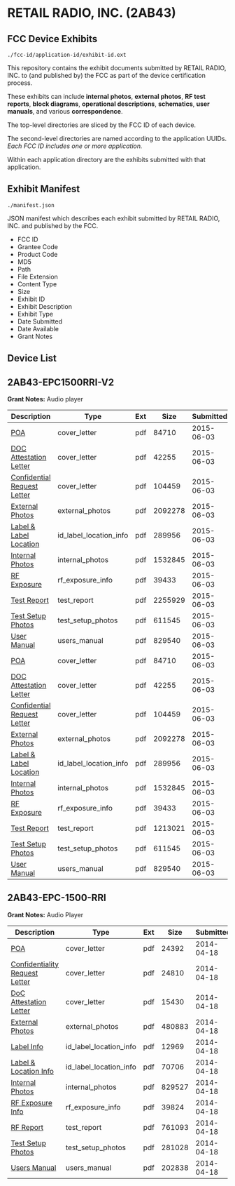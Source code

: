 # RETAIL RADIO, INC. (2AB43)
## FCC Device Exhibits

```
./fcc-id/application-id/exhibit-id.ext
```

This repository contains the exhibit documents submitted by RETAIL RADIO, INC. to (and published by) the FCC as part of the device certification process.

These exhibits can include **internal photos**, **external photos**, **RF test reports**, **block diagrams**, **operational descriptions**, **schematics**, **user manuals**, and various **correspondence**.

The top-level directories are sliced by the FCC ID of each device.

The second-level directories are named according to the application UUIDs. *Each FCC ID includes one or more application.*

Within each application directory are the exhibits submitted with that application. 

## Exhibit Manifest

```
./manifest.json
```

JSON manifest which describes each exhibit submitted by RETAIL RADIO, INC. and published by the FCC.

- FCC ID
- Grantee Code
- Product Code
- MD5
- Path
- File Extension
- Content Type
- Size
- Exhibit ID
- Exhibit Description
- Exhibit Type
- Date Submitted
- Date Available
- Grant Notes

## Device List
## 2AB43-EPC1500RRI-V2
**Grant Notes:** Audio player

| Description | Type | Ext | Size | Submitted | Available |
| ----------- | ---- | --- | ---- | --------- | --------- |
| [POA](2AB43-EPC1500RRI-V2/b7a37da827f737a1d0f204176bb0a56d/2635141.pdf) | cover_letter | pdf | 84710 | 2015-06-03 | 2015-06-03 |
| [DOC Attestation Letter](2AB43-EPC1500RRI-V2/b7a37da827f737a1d0f204176bb0a56d/2635146.pdf) | cover_letter | pdf | 42255 | 2015-06-03 | 2015-06-03 |
| [Confidential Request Letter](2AB43-EPC1500RRI-V2/b7a37da827f737a1d0f204176bb0a56d/2635147.pdf) | cover_letter | pdf | 104459 | 2015-06-03 | 2015-06-03 |
| [External Photos](2AB43-EPC1500RRI-V2/b7a37da827f737a1d0f204176bb0a56d/2635145.pdf) | external_photos | pdf | 2092278 | 2015-06-03 | 2015-06-03 |
| [Label & Label Location](2AB43-EPC1500RRI-V2/b7a37da827f737a1d0f204176bb0a56d/2635143.pdf) | id_label_location_info | pdf | 289956 | 2015-06-03 | 2015-06-03 |
| [Internal Photos](2AB43-EPC1500RRI-V2/b7a37da827f737a1d0f204176bb0a56d/2635144.pdf) | internal_photos | pdf | 1532845 | 2015-06-03 | 2015-06-03 |
| [RF Exposure](2AB43-EPC1500RRI-V2/b7a37da827f737a1d0f204176bb0a56d/2635142.pdf) | rf_exposure_info | pdf | 39433 | 2015-06-03 | 2015-06-03 |
| [Test Report](2AB43-EPC1500RRI-V2/b7a37da827f737a1d0f204176bb0a56d/2635148.pdf) | test_report | pdf | 2255929 | 2015-06-03 | 2015-06-03 |
| [Test Setup Photos](2AB43-EPC1500RRI-V2/b7a37da827f737a1d0f204176bb0a56d/2635140.pdf) | test_setup_photos | pdf | 611545 | 2015-06-03 | 2015-06-03 |
| [User Manual](2AB43-EPC1500RRI-V2/b7a37da827f737a1d0f204176bb0a56d/2635139.pdf) | users_manual | pdf | 829540 | 2015-06-03 | 2015-06-03 |
| [POA](2AB43-EPC1500RRI-V2/289d5ee9774ee267317f7ac76aa74e82/2635141.pdf) | cover_letter | pdf | 84710 | 2015-06-03 | 2015-06-03 |
| [DOC Attestation Letter](2AB43-EPC1500RRI-V2/289d5ee9774ee267317f7ac76aa74e82/2635146.pdf) | cover_letter | pdf | 42255 | 2015-06-03 | 2015-06-03 |
| [Confidential Request Letter](2AB43-EPC1500RRI-V2/289d5ee9774ee267317f7ac76aa74e82/2635147.pdf) | cover_letter | pdf | 104459 | 2015-06-03 | 2015-06-03 |
| [External Photos](2AB43-EPC1500RRI-V2/289d5ee9774ee267317f7ac76aa74e82/2635145.pdf) | external_photos | pdf | 2092278 | 2015-06-03 | 2015-06-03 |
| [Label & Label Location](2AB43-EPC1500RRI-V2/289d5ee9774ee267317f7ac76aa74e82/2635143.pdf) | id_label_location_info | pdf | 289956 | 2015-06-03 | 2015-06-03 |
| [Internal Photos](2AB43-EPC1500RRI-V2/289d5ee9774ee267317f7ac76aa74e82/2635144.pdf) | internal_photos | pdf | 1532845 | 2015-06-03 | 2015-06-03 |
| [RF Exposure](2AB43-EPC1500RRI-V2/289d5ee9774ee267317f7ac76aa74e82/2635142.pdf) | rf_exposure_info | pdf | 39433 | 2015-06-03 | 2015-06-03 |
| [Test Report](2AB43-EPC1500RRI-V2/289d5ee9774ee267317f7ac76aa74e82/2635159.pdf) | test_report | pdf | 1213021 | 2015-06-03 | 2015-06-03 |
| [Test Setup Photos](2AB43-EPC1500RRI-V2/289d5ee9774ee267317f7ac76aa74e82/2635140.pdf) | test_setup_photos | pdf | 611545 | 2015-06-03 | 2015-06-03 |
| [User Manual](2AB43-EPC1500RRI-V2/289d5ee9774ee267317f7ac76aa74e82/2635139.pdf) | users_manual | pdf | 829540 | 2015-06-03 | 2015-06-03 |
## 2AB43-EPC-1500-RRI
**Grant Notes:** Audio Player

| Description | Type | Ext | Size | Submitted | Available |
| ----------- | ---- | --- | ---- | --------- | --------- |
| [POA](2AB43-EPC-1500-RRI/e25d857fb08cbd5168a3bdc46a4571ec/2245383.pdf) | cover_letter | pdf | 24392 | 2014-04-18 | 2014-04-18 |
| [Confidentiality Request Letter](2AB43-EPC-1500-RRI/e25d857fb08cbd5168a3bdc46a4571ec/2245384.pdf) | cover_letter | pdf | 24810 | 2014-04-18 | 2014-04-18 |
| [DoC Attestation Letter](2AB43-EPC-1500-RRI/e25d857fb08cbd5168a3bdc46a4571ec/2245385.pdf) | cover_letter | pdf | 15430 | 2014-04-18 | 2014-04-18 |
| [External Photos](2AB43-EPC-1500-RRI/e25d857fb08cbd5168a3bdc46a4571ec/2245389.pdf) | external_photos | pdf | 480883 | 2014-04-18 | 2014-04-18 |
| [Label Info](2AB43-EPC-1500-RRI/e25d857fb08cbd5168a3bdc46a4571ec/2245391.pdf) | id_label_location_info | pdf | 12969 | 2014-04-18 | 2014-04-18 |
| [Label & Location Info](2AB43-EPC-1500-RRI/e25d857fb08cbd5168a3bdc46a4571ec/2245392.pdf) | id_label_location_info | pdf | 70706 | 2014-04-18 | 2014-04-18 |
| [Internal Photos](2AB43-EPC-1500-RRI/e25d857fb08cbd5168a3bdc46a4571ec/2245390.pdf) | internal_photos | pdf | 829527 | 2014-04-18 | 2014-04-18 |
| [RF Exposure Info](2AB43-EPC-1500-RRI/e25d857fb08cbd5168a3bdc46a4571ec/2245396.pdf) | rf_exposure_info | pdf | 39824 | 2014-04-18 | 2014-04-18 |
| [RF Report](2AB43-EPC-1500-RRI/e25d857fb08cbd5168a3bdc46a4571ec/2245394.pdf) | test_report | pdf | 761093 | 2014-04-18 | 2014-04-18 |
| [Test Setup Photos](2AB43-EPC-1500-RRI/e25d857fb08cbd5168a3bdc46a4571ec/2245395.pdf) | test_setup_photos | pdf | 281028 | 2014-04-18 | 2014-04-18 |
| [Users Manual](2AB43-EPC-1500-RRI/e25d857fb08cbd5168a3bdc46a4571ec/2245393.pdf) | users_manual | pdf | 202838 | 2014-04-18 | 2014-04-18 |
